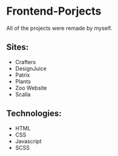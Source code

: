 # Frontend-Porjects
All of the projects were remade by myself.

## Sites:
* Crafters
* DesignJuice
* Patrix
* Plants
* Zoo Website 
* Scalla
## Technologies:
* HTML
* CSS 
* Javascript 
* SCSS
